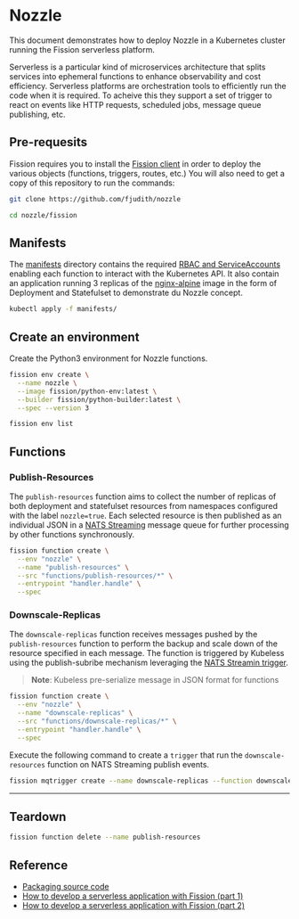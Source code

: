
# Nozzle

This document demonstrates how to deploy Nozzle in a Kubernetes cluster running the Fission serverless platform.

Serverless is a particular kind of microservices architecture that splits services into ephemeral functions to enhance observability and cost efficiency.
Serverless platforms are orchestration tools to efficiently run the code when it is required. To acheive this they support a set of trigger to react on events like HTTP requests, scheduled jobs, message queue publishing, etc.

## Pre-requesits

Fission requires you to install the [Fission client](https://github.com/fission/fission/releases) in order to deploy the various objects (functions, triggers, routes, etc.)
You will also need to get a copy of this repository to run the commands:

```bash
git clone https://github.com/fjudith/nozzle

cd nozzle/fission
```

## Manifests

The [manifests](./manifests/) directory contains the required [RBAC and ServiceAccounts](https://kubernetes.io/docs/reference/access-authn-authz/rbac/) enabling each function to interact with the Kubernetes API.
It also contain an application running 3 replicas of the [nginx-alpine](https://hub.docker.com/r/amd64/nginx) image in the form of Deployment and Statefulset to demonstrate du Nozzle concept.

```bash
kubectl apply -f manifests/
```

## Create an environment

Create the Python3 environment for Nozzle functions.

```bash
fission env create \
  --name nozzle \
  --image fission/python-env:latest \
  --builder fission/python-builder:latest \
  --spec --version 3

fission env list
```

## Functions

### Publish-Resources

The `publish-resources` function aims to collect the number of replicas of both deployment and statefulset resources from namespaces configured with the label `nozzle=true`.
Each selected resource is then published as an individual JSON in a [NATS Streaming](https://docs.nats.io/nats-streaming-concepts/intro) message queue for further processing by other functions synchronously.

```bash
fission function create \
  --env "nozzle" \
  --name "publish-resources" \
  --src "functions/publish-resources/*" \
  --entrypoint "handler.handle" \
  --spec
```

### Downscale-Replicas

The `downscale-replicas` function receives messages pushed by the `publish-resources` function to perform the backup and scale down of the resource specified in each message.
The function is triggered by Kubeless using the publish-subribe mechanism leveraging the [NATS Streamin trigger](https://docs.fission.io/docs/triggers/message-queue-trigger/nats-streaming/).

> **Note**: Kubeless pre-serialize message in JSON format for functions

```bash
fission function create \
  --env "nozzle" \
  --name "downscale-replicas" \
  --src "functions/downscale-replicas/*" \
  --entrypoint "handler.handle" \
  --spec
```

Execute the following command to create a `trigger` that run the `downscale-resources` function on NATS Streaming publish events.

```bash
fission mqtrigger create --name downscale-replicas --function downscale-replicas --mqtype='nats-streaming' --topic 'k8s_replicas'
```

---

## Teardown

```bash
fission function delete --name publish-resources

```

## Reference

* [Packaging source code](https://docs.fission.io/docs/usage/package)
* [How to develop a serverless application with Fission (part 1)](https://tachingchen.com/blog/how-to-develop-a-serverless-application-with-fission-pt-1/)
* [How to develop a serverless application with Fission (part 2)](https://tachingchen.com/blog/how-to-develop-a-serverless-application-with-fission-pt-2/)